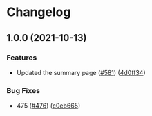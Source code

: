 # Changelog

## 1.0.0 (2021-10-13)


### Features

* Updated the summary page ([#581](https://www.github.com/openfoodfacts/smooth-app/issues/581)) ([4d0ff34](https://www.github.com/openfoodfacts/smooth-app/commit/4d0ff3499ae9fea9d22bb068cd2e3a0472aae44f))


### Bug Fixes

* 475 ([#476](https://www.github.com/openfoodfacts/smooth-app/issues/476)) ([c0eb665](https://www.github.com/openfoodfacts/smooth-app/commit/c0eb66556c3a6fdd1962a6fa2964fa7d53d249a0))
